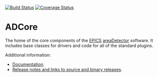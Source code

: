 
[![Build Status](https://travis-ci.org/areaDetector/ADCore.png)](https://travis-ci.org/areaDetector/ADCore)
[![Coverage Status](https://coveralls.io/repos/areaDetector/ADCore/badge.svg?branch=master)](https://coveralls.io/github/areaDetector/ADCore)

ADCore
======
The home of the core components of the 
[EPICS](http://www.aps.anl.gov/epics/) 
[areaDetector](https://github.com/areaDetector/areaDetector/blob/master/README.md) 
software.  It includes base classes for drivers and code for all of the standard plugins.

Additional information:
* [Documentation](https://cars.uchicago.edu/software/epics/areaDetectorDoc.html).
* [Release notes and links to source and binary releases](RELEASE.md).
